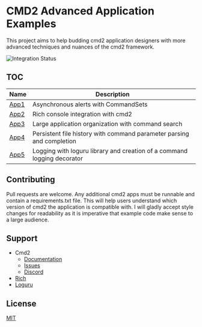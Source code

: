 # CMD2 Advanced Application Examples

This project aims to help budding cmd2 application designers with more advanced techniques and nuances of the cmd2 framework. 

![Integration Status](https://github.com/jayrod/cmd2-example-apps/actions/workflows/ci.yml/badge.svg)


## TOC
| Name | Description                          |
|------|--------------------------------------|
| [App1](src/app1/README.md) | Asynchronous alerts with CommandSets |
| [App2](src/app2) | Rich console integration with cmd2|
| [App3](src/app3) | Large application organization with command search |
| [App4](src/app4) | Persistent file history with command parameter parsing and completion|
| [App5](src/app5) | Logging with loguru library and creation of a command logging decorator|


## Contributing
Pull requests are welcome. Any additional cmd2 apps must be runnable and contain a requirements.txt file. This will help users understand which version of cmd2 the application is compatible with. I will gladly accept style changes for readability as it is imperative that example code make sense to a large audience.

## Support
* Cmd2
  * [Documentation](https://cmd2.readthedocs.io/en/stable/)
  * [Issues](https://github.com/python-cmd2/cmd2/issues)
  * [Discord](https://discord.gg/Kd5Kw6aW9N)
* [Rich](https://rich.readthedocs.io/en/stable/index.html)
* [Loguru](https://github.com/Delgan/loguru)
  
## License
[MIT](https://choosealicense.com/licenses/mit/)